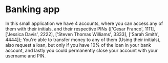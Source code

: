 # Banking app

In this small application we have 4 accounts, where you can access any of them with their initials, and their respective PINs (['Cesar Franco', 1111],['Jessica Davis', 2222], ['Steven Thomas Williams', 3333], ['Sarah Smith', 4444]); You're able to transfer money to any of them (Using their initials), also request a loan, but only if you have 10% of the loan in your bank account, and lastly you could permanently close your account with your username and PIN.